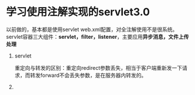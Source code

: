 # **学习使用注解实现的servlet3.0**

以前做的，基本都是使用servlet web.xml配置，对全注解使用不是很系统。servlet容器三大组件：**servlet，filter，listener**，主要应用**异步消息，文件上传处理**

1. servlet

   ​		重定向与转发的区别：重定向redirect参数丢失，相当于客户端重新发一下请求，而转发forward不会丢失参数，是在服务器内转发的。

2. 



